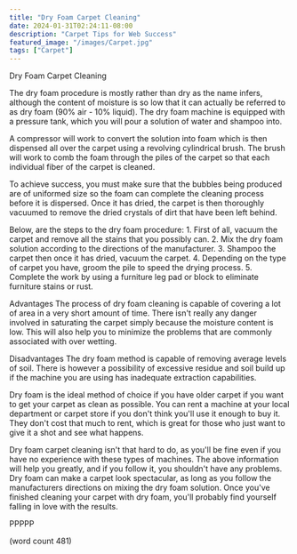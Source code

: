 ```yaml
---
title: "Dry Foam Carpet Cleaning"
date: 2024-01-31T02:24:11-08:00
description: "Carpet Tips for Web Success"
featured_image: "/images/Carpet.jpg"
tags: ["Carpet"]
---
```


Dry Foam Carpet Cleaning

The dry foam procedure is mostly rather than dry as 
the name infers, although the content of moisture
is so low that it can actually be referred to as dry
foam (90% air - 10% liquid).  The dry foam machine
is equipped with a pressure tank, which you will
pour a solution of water and shampoo into.

A compressor will work to convert the solution into
foam which is then dispensed all over the carpet
using a revolving cylindrical brush.  The brush will
work to comb the foam through the piles of the 
carpet so that each individual fiber of the carpet
is cleaned.  

To achieve success, you must make sure that the
bubbles being produced are of uniformed size so the
foam can complete the cleaning process before it
is dispersed.  Once it has dried, the carpet is
then thoroughly vacuumed to remove the dried crystals
of dirt that have been left behind.  

Below, are the steps to the dry foam procedure:
	1.  First of all, vacuum the carpet and 
remove all the stains that you possibly can.
	2.  Mix the dry foam solution according to
the directions of the manufacturer.
	3.  Shampoo the carpet then once it has dried,
vacuum the carpet.
	4.  Depending on the type of carpet you
have, groom the pile to speed the drying process.
	5.  Complete the work by using a furniture
leg pad or block to eliminate furniture stains
or rust.

Advantages
The process of dry foam cleaning is capable of
covering a lot of area in a very short amount of
time.  There isn't really any danger involved in
saturating the carpet simply because the moisture
content is low.  This will also help you to 
minimize the problems that are commonly associated
with over wetting.

Disadvantages
The dry foam method is capable of removing average
levels of soil.  There is however a possibility of
excessive residue and soil build up if the machine
you are using has inadequate extraction capabilities.

Dry foam is the ideal method of choice if you have
older carpet if you want to get your carpet as clean
as possible.  You can rent a machine at your local
department or carpet store if you don't think you'll
use it enough to buy it.  They don't cost that 
much to rent, which is great for those who just
want to give it a shot and see what happens.

Dry foam carpet cleaning isn't that hard to do,
as you'll be fine even if you have no experience
with these types of machines.  The above information
will help you greatly, and if you follow it, you
shouldn't have any problems.  Dry foam can make a
carpet look spectacular, as long as you follow
the manufacturers directions on mixing the dry
foam solution.  Once you've finished cleaning your
carpet with dry foam, you'll probably find yourself
falling in love with the results.

PPPPP

(word count 481)

